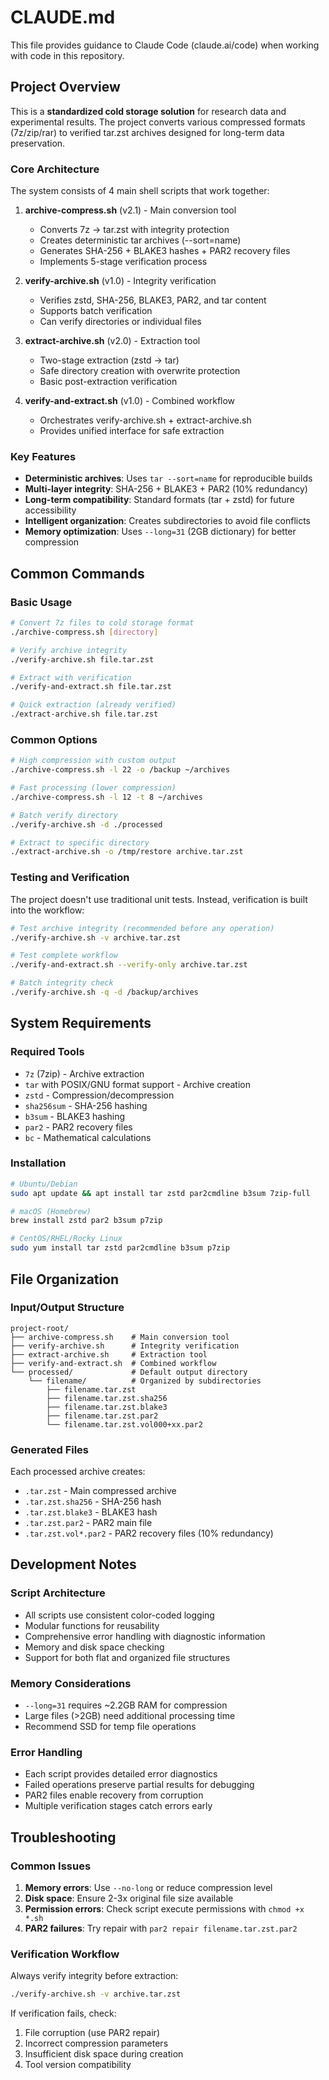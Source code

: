 # CLAUDE.md

This file provides guidance to Claude Code (claude.ai/code) when working with code in this repository.

## Project Overview

This is a **standardized cold storage solution** for research data and experimental results. The project converts various compressed formats (7z/zip/rar) to verified tar.zst archives designed for long-term data preservation.

### Core Architecture

The system consists of 4 main shell scripts that work together:

1. **archive-compress.sh** (v2.1) - Main conversion tool
   - Converts 7z → tar.zst with integrity protection
   - Creates deterministic tar archives (--sort=name)
   - Generates SHA-256 + BLAKE3 hashes + PAR2 recovery files
   - Implements 5-stage verification process

2. **verify-archive.sh** (v1.0) - Integrity verification
   - Verifies zstd, SHA-256, BLAKE3, PAR2, and tar content
   - Supports batch verification
   - Can verify directories or individual files

3. **extract-archive.sh** (v2.0) - Extraction tool
   - Two-stage extraction (zstd → tar)
   - Safe directory creation with overwrite protection
   - Basic post-extraction verification

4. **verify-and-extract.sh** (v1.0) - Combined workflow
   - Orchestrates verify-archive.sh + extract-archive.sh
   - Provides unified interface for safe extraction

### Key Features

- **Deterministic archives**: Uses `tar --sort=name` for reproducible builds
- **Multi-layer integrity**: SHA-256 + BLAKE3 + PAR2 (10% redundancy)
- **Long-term compatibility**: Standard formats (tar + zstd) for future accessibility
- **Intelligent organization**: Creates subdirectories to avoid file conflicts
- **Memory optimization**: Uses `--long=31` (2GB dictionary) for better compression

## Common Commands

### Basic Usage

```bash
# Convert 7z files to cold storage format
./archive-compress.sh [directory]

# Verify archive integrity
./verify-archive.sh file.tar.zst

# Extract with verification
./verify-and-extract.sh file.tar.zst

# Quick extraction (already verified)
./extract-archive.sh file.tar.zst
```

### Common Options

```bash
# High compression with custom output
./archive-compress.sh -l 22 -o /backup ~/archives

# Fast processing (lower compression)
./archive-compress.sh -l 12 -t 8 ~/archives

# Batch verify directory
./verify-archive.sh -d ./processed

# Extract to specific directory
./extract-archive.sh -o /tmp/restore archive.tar.zst
```

### Testing and Verification

The project doesn't use traditional unit tests. Instead, verification is built into the workflow:

```bash
# Test archive integrity (recommended before any operation)
./verify-archive.sh -v archive.tar.zst

# Test complete workflow
./verify-and-extract.sh --verify-only archive.tar.zst

# Batch integrity check
./verify-archive.sh -q -d /backup/archives
```

## System Requirements

### Required Tools
- `7z` (7zip) - Archive extraction
- `tar` with POSIX/GNU format support - Archive creation
- `zstd` - Compression/decompression
- `sha256sum` - SHA-256 hashing
- `b3sum` - BLAKE3 hashing
- `par2` - PAR2 recovery files
- `bc` - Mathematical calculations

### Installation
```bash
# Ubuntu/Debian
sudo apt update && apt install tar zstd par2cmdline b3sum 7zip-full

# macOS (Homebrew)
brew install zstd par2 b3sum p7zip

# CentOS/RHEL/Rocky Linux
sudo yum install tar zstd par2cmdline b3sum p7zip
```

## File Organization

### Input/Output Structure

```
project-root/
├── archive-compress.sh    # Main conversion tool
├── verify-archive.sh      # Integrity verification
├── extract-archive.sh     # Extraction tool
├── verify-and-extract.sh  # Combined workflow
└── processed/             # Default output directory
    └── filename/          # Organized by subdirectories
        ├── filename.tar.zst
        ├── filename.tar.zst.sha256
        ├── filename.tar.zst.blake3
        ├── filename.tar.zst.par2
        └── filename.tar.zst.vol000+xx.par2
```

### Generated Files

Each processed archive creates:
- `.tar.zst` - Main compressed archive
- `.tar.zst.sha256` - SHA-256 hash
- `.tar.zst.blake3` - BLAKE3 hash
- `.tar.zst.par2` - PAR2 main file
- `.tar.zst.vol*.par2` - PAR2 recovery files (10% redundancy)

## Development Notes

### Script Architecture
- All scripts use consistent color-coded logging
- Modular functions for reusability
- Comprehensive error handling with diagnostic information
- Memory and disk space checking
- Support for both flat and organized file structures

### Memory Considerations
- `--long=31` requires ~2.2GB RAM for compression
- Large files (>2GB) need additional processing time
- Recommend SSD for temp file operations

### Error Handling
- Each script provides detailed error diagnostics
- Failed operations preserve partial results for debugging
- PAR2 files enable recovery from corruption
- Multiple verification stages catch errors early

## Troubleshooting

### Common Issues

1. **Memory errors**: Use `--no-long` or reduce compression level
2. **Disk space**: Ensure 2-3x original file size available
3. **Permission errors**: Check script execute permissions with `chmod +x *.sh`
4. **PAR2 failures**: Try repair with `par2 repair filename.tar.zst.par2`

### Verification Workflow
Always verify integrity before extraction:
```bash
./verify-archive.sh -v archive.tar.zst
```

If verification fails, check:
1. File corruption (use PAR2 repair)
2. Incorrect compression parameters
3. Insufficient disk space during creation
4. Tool version compatibility
